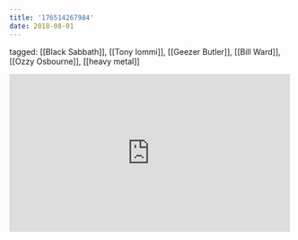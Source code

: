 ```yaml
---
title: '176514267984'
date: 2018-08-01
---
```

tagged: [[Black Sabbath]], [[Tony Iommi]], [[Geezer Butler]], [[Bill Ward]], [[Ozzy Osbourne]], [[heavy metal]]
<iframe allow="accelerometer; autoplay; clipboard-write; encrypted-media; gyroscope; picture-in-picture" allowfullscreen="" frameborder="0" height="281" id="youtube_iframe" src="https://www.youtube.com/embed/5mpy_L-p398?feature=oembed&amp;enablejsapi=1&amp;origin=https://safe.txmblr.com&amp;wmode=opaque" width="500"></iframe>